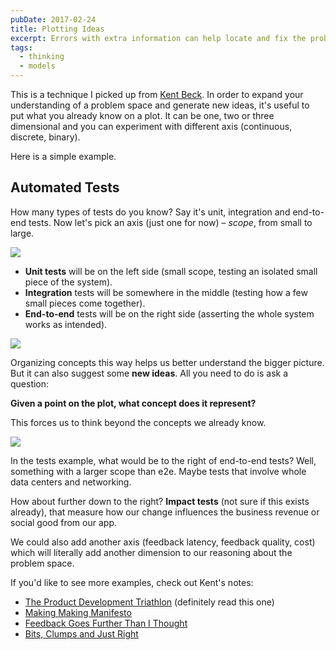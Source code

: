 ```yaml
---
pubDate: 2017-02-24
title: Plotting Ideas
excerpt: Errors with extra information can help locate and fix the problems faster.
tags:
  - thinking
  - models
---
```


This is a technique I picked up from [Kent Beck](https://twitter.com/KentBeck). In order to expand your understanding of a problem space and generate new ideas, it's useful to put what you already know on a plot. It can be one, two or three dimensional and you can experiment with different axis (continuous, discrete, binary).

Here is a simple example.

## Automated Tests

How many types of tests do you know? Say it's unit, integration and end-to-end tests. Now let's pick an axis (just one for now) – _scope_, from small to large.

![](/assets/plotting-ideas-1.jpg)

- **Unit tests** will be on the left side (small scope, testing an isolated small piece of the system).
- **Integration** tests will be somewhere in the middle (testing how a few small pieces come together).
- **End-to-end** tests will be on the right side (asserting the whole system works as intended).

![](/assets/plotting-ideas-2.jpg)

Organizing concepts this way helps us better understand the bigger picture. But it can also suggest some **new ideas**. All you need to do is ask a question:

**Given a point on the plot, what concept does it represent?**

This forces us to think beyond the concepts we already know.

![](/assets/plotting-ideas-3.jpg)

In the tests example, what would be to the right of end-to-end tests? Well, something with a larger scope than e2e. Maybe tests that involve whole data centers and networking.

How about further down to the right? **Impact tests** (not sure if this exists already), that measure how our change influences the business revenue or social good from our app.

We could also add another axis (feedback latency, feedback quality, cost) which will literally add another dimension to our reasoning about the problem space.

If you'd like to see more examples, check out Kent's notes:

- [The Product Development Triathlon](https://www.facebook.com/notes/kent-beck/the-product-development-triathlon/1215075478525314/) (definitely read this one)
- [Making Making Manifesto](https://www.facebook.com/notes/kent-beck/making-making-manifesto/857477870951745)
- [Feedback Goes Further Than I Thought](https://www.facebook.com/notes/kent-beck/feedback-goes-further-than-i-thought/862060143826851/)
- [Bits, Clumps and Just Right](https://www.facebook.com/notes/kent-beck/bits-clumps-and-just-right/792597974106402/)
